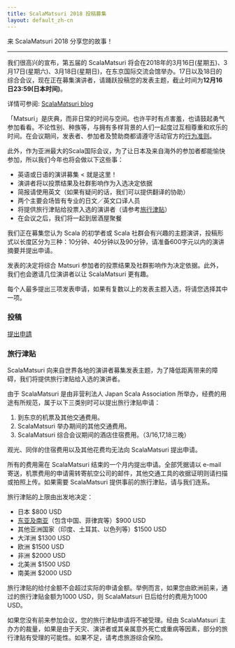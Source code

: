 ```yaml
---
title: ScalaMatsuri 2018 投稿募集
layout: default_zh-cn
---
```


来 ScalaMatsuri 2018 分享您的故事！

----

我们很高兴的宣布，第五届的 ScalaMatsuri 将会在2018年的3月16日(星期五)、3月17日(星期六)、3月18日(星期日)，在东京国际交流会馆举办。17日以及18日的综合会议，现在正在募集演讲者，请踊跃投稿您的发表主题，截止时间为**12月16日23:59(日本时间)**。

详情可参阅: [ScalaMatsuri blog](http://blog-en.scalamatsuri.org/)

「Matsuri」是庆典，而非日常的时间与空间。也许平时有点害羞，也请鼓起勇气参加看看。不论性别、种族等，与拥有多样背景的人们一起度过互相尊重和欢乐的时间。在会议期间，发表者、参加者及赞助商都请遵守活动官方的[行为准则](/en/code-of-conduct/)。

此外，作为亚洲最大的Scala国际会议，为了让日本及来自海外的参加者都能愉快参加，所以我们今年也将会做以下这些事：

- 英语或日语的演讲募集 < 就是这里！
- 演讲者将以投票结果及社群影响作为入选决定依据
- 简报请使用英文（如果有疑问的话，我们可以提供翻译的协助）
- 两个主要会场皆有专业的日文／英文口译人员
- 将提供旅行津贴给投票入选的演讲者（请参考[旅行津贴](/zh-cn/cfp/#旅行津贴)）
- 在会议之后，我们将一起到居酒屋聚餐

我们正在募集您认为 Scala 的初学者或 Scala 社群会有兴趣的主题演讲，投稿形式以长度区分为三种：10分钟、40分钟以及90分钟，请准备600字元以内的演讲摘要并提出申请。

发表的决定将综合 Matsuri 参加者的投票结果及社群影响作为决定依据。此外，我们也会邀请几位演讲者以让 ScalaMatsuri 更有趣。

每个人最多提出三项发表申请，如果有复数以上的发表主题入选，将请您选择其中一项。


### 投稿

<a href="https://docs.google.com/forms/d/e/1FAIpQLScoSjPHd-HpGXn5owvs8ol9PKDqDVJhVQZMfDpxVha9LPv8NQ/viewform" class="btn btn-primary">提出申請</a>


### 旅行津贴


ScalaMatsuri 向来自世界各地的演讲者募集发表主题，为了降低距离带来的障碍，我们将提供旅行津贴给入选的演讲者。

由于 ScalaMatsuri 是由非营利法人 Japan Scala Association 所举办，经费的用途有所规范，属于以下三类别时可以提出旅行津贴申请：

1. 到东京的机票及其他交通费用。
2. ScalaMatsuri 举办期间的其他交通费用。
3. ScalaMatsuri 综合会议期间的酒店住宿费用。（3/16,17,18三晚）

观光、同伴的住宿费用以及其他花费均无法向 ScalaMatsuri 提出申请。

所有的费用需在 ScalaMatsuri 结束的一个月内提出申请。全部凭据请以 e-mail 寄送，机票费用的申请需转寄航空公司的邮件，其他交通工具的收据证明则请扫描或拍照上传。如果需要 ScalaMatsuri 提供事前的旅行津贴，请与我们连系。

旅行津贴的上限由出发地决定：

- 日本 $800 USD
- [东亚及南亚](https://en.wikipedia.org/wiki/United_Nations_geoscheme_for_Asia)（包含中国、菲律宾等）$900 USD
- 其他亚洲国家（印度、土耳其、以色列等）$1500 USD
- 大洋洲 $1300 USD
- 欧洲 $1500 USD
- 非洲 $2000 USD
- 北美洲 $1500 USD
- 南美洲 $2000 USD

旅行津贴的给付金额不会超过实际的申请金额。举例而言，如果您由欧洲前来，通过的旅行津贴金额为1000 USD，则 ScalaMatsuri 日后给付的费用为1000 USD。

如果您没有前来参加会议，您的旅行津贴申请将不被受理。经由 ScalaMatsuri 主办方的裁量，如果是由于天灾、演讲者或其亲属意外死亡或重病等因素，部分的旅行津贴有受理的可能性。如果不足，请考虑旅游综合保险。
